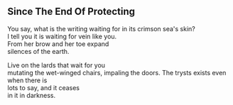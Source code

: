 Since The End Of Protecting
---------------------------
You say, what is the writing waiting for in its crimson sea's skin?  
I tell you it is waiting for vein like you.  
From her brow and her toe expand  
silences of the earth.  
  
Live on the lards that wait for you  
mutating the wet-winged chairs, impaling the doors. The trysts exists even when there is  
lots to say, and it ceases  
in it in darkness.  
